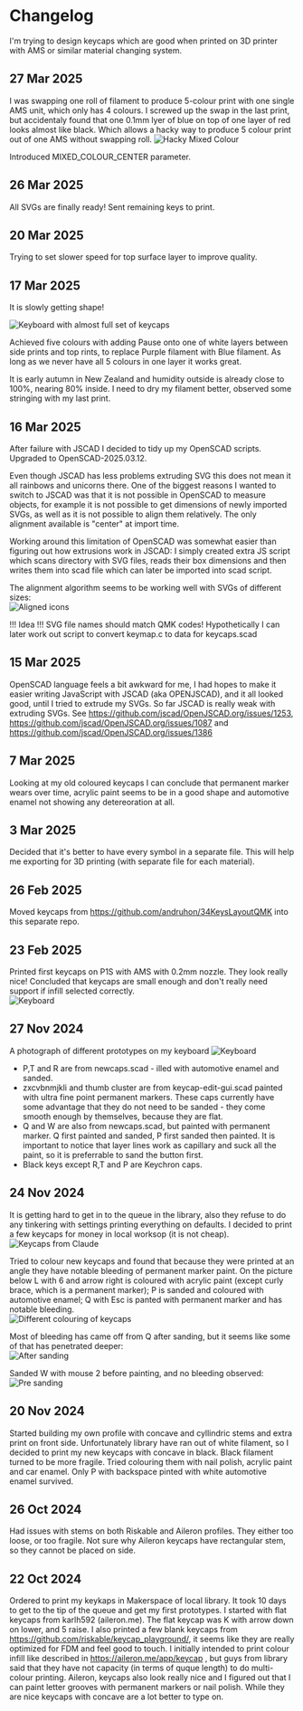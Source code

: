 # Changelog

I'm trying to design keycaps which are good when printed on
3D printer with AMS or similar material changing system.

## 27 Mar 2025

I was swapping one roll of filament to produce 5-colour print with one single AMS unit, which only has 4 colours.
I screwed up the swap in the last print, but accidentaly found that one 0.1mm lyer of blue on top of one layer of red
looks almost like black. Which allows a hacky way to produce 5 colour print out of one AMS without swapping roll.
![Hacky Mixed Colour](changelog-assets/colour-mix.png)

Introduced MIXED_COLOUR_CENTER parameter.

## 26 Mar 2025

All SVGs are finally ready! Sent remaining keys to print.

## 20 Mar 2025

Trying to set slower speed for top surface layer to improve quality.

## 17 Mar 2025

It is slowly getting shape!

![Keyboard with almost full set of keycaps](changelog-assets/keyboard.png)

Achieved five colours with adding Pause onto one of white layers between side prints and top rints,
to replace Purple filament with Blue filament. As long as we never have all 5 colours in one layer it works great.

It is early autumn in New Zealand and humidity outside is already close to 100%, nearing 80% inside.
I need to dry my filament better, observed some stringing with my last print.

## 16 Mar 2025

After failure with JSCAD I decided to tidy up my OpenSCAD scripts. Upgraded to OpenSCAD-2025.03.12.

Even though JSCAD has less problems extruding SVG this does not mean it all rainbows and unicorns there.
One of the biggest reasons I wanted to switch to JSCAD was that it is not possible in OpenSCAD to measure
objects, for example it is not possible to get dimensions of newly imported SVGs, as well as it is not possible
to align them relatively. The only alignment available is "center" at import time.

Working around this limitation of OpenSCAD was somewhat easier than figuring out how extrusions work in JSCAD:
I simply created extra JS script which scans directory with SVG files, reads their box dimensions and then
writes them into scad file which can later be imported into scad script.

The alignment algorithm seems to be working well with SVGs of different sizes:  
![Aligned icons](changelog-assets/relative-positions.png)

!!! Idea !!! SVG file names should match QMK codes! Hypothetically I can later work out script to convert keymap.c to data for keycaps.scad

## 15 Mar 2025

OpenSCAD language feels a bit awkward for me, I had hopes to make it easier writing JavaScript with JSCAD (aka OPENJSCAD),
and it all looked good, until I tried to extrude my SVGs. So far JSCAD is really weak with extruding SVGs.
See https://github.com/jscad/OpenJSCAD.org/issues/1253, https://github.com/jscad/OpenJSCAD.org/issues/1087 and https://github.com/jscad/OpenJSCAD.org/issues/1386

## 7 Mar 2025

Looking at my old coloured keycaps I can conclude that permanent marker wears over time, acrylic paint seems to be in a good shape and automotive enamel not showing any detereoration at all.

## 3 Mar 2025

Decided that it's better to have every symbol in a separate file.
This will help me exporting for 3D printing (with separate file for each material).

## 26 Feb 2025

Moved keycaps from https://github.com/andruhon/34KeysLayoutQMK into this separate repo.

## 23 Feb 2025

Printed first keycaps on P1S with AMS with 0.2mm nozzle. They look really nice!
Concluded that keycaps are small enough and don't really need support if infill selected correctly.  
![Keyboard](changelog-assets/keycaps-ams.png)

## 27 Nov 2024

A photograph of different prototypes on my keyboard
![Keyboard](keyboard-with-prototype-keycaps.jpg)

- P,T and R are from newcaps.scad - illed with automotive enamel and sanded.
- zxcvbnmjkli and thumb cluster are from keycap-edit-gui.scad painted with ultra fine point permanent markers. These caps currently have some advantage that they do not need to be sanded - they come smooth enough by themselves, because they are flat.
- Q and W are also from newcaps.scad, but painted with permanent marker. Q first painted and sanded, P first sanded then painted. It is important to notice that layer lines work as capillary and suck all the paint, so it is preferrable to sand the button first.
- Black keys except R,T and P are Keychron caps.

## 24 Nov 2024

It is getting hard to get in to the queue in the library, also they refuse to do any tinkering with settings printing everything on defaults. I decided to print a few keycaps for money in local worksop (it is not cheap).
![Keycaps from Claude](changelog-assets/keycaps-claude.png)

Tried to colour new keycaps and found that because they were printed at an angle they have notable bleeding of permanent marker paint.
On the picture below L with 6 and arrow right is coloured with acrylic paint (except curly brace, which is a permanent marker);
P is sanded and coloured with automotive enamel;
Q with Esc is panted with permanent marker and has notable bleeding.  
![Different colouring of keycaps](changelog-assets/keycaps-different-colouring.png)

Most of bleeding has came off from Q after sanding, but it seems like some of that has penetrated deeper:  
![After sanding](changelog-assets/keycaps-after-sanding.png)

Sanded W with mouse 2 before painting, and no bleeding observed:  
![Pre sanding](changelog-assets/keycaps-pre-sanding.png)

## 20 Nov 2024

Started building my own profile with concave and cyllindric stems and extra print on front side. Unfortunately library have ran out of white filament, so I decided to print my new keycaps with concave in black. Black filament turned to be more fragile.
Tried colouring them with nail polish, acrylic paint and car enamel. Only P with backspace pinted with white automotive enamel survived.

## 26 Oct 2024

Had issues with stems on both Riskable and Aileron profiles. They either too loose, or too fragile. Not sure why Aileron keycaps have rectangular stem, so they cannot be placed on side.

## 22 Oct 2024

Ordered to print my keykaps in Makerspace of local library. It took 10 days to get to the tip of the queue and get my first prototypes. I started with flat keycaps from karlh592 (aileron.me).
The flat keycap was K with arrow down on lower, and 5 raise. I also printed a few blank keycaps from https://github.com/riskable/keycap_playground/, it seems like they are really optimized for FDM and feel good to touch.
I initially intended to print colour infill like described in https://aileron.me/app/keycap , but guys from library said that they have not capacity (in terms of quque length) to do multi-colour printing.
Aileron, keycaps also look really nice and I figured out that I can paint letter grooves with permanent markers or nail polish. While they are nice keycaps with concave are a lot better to type on.
